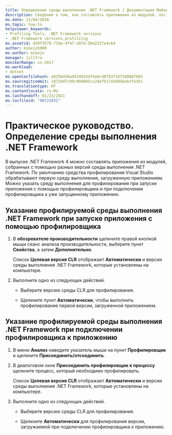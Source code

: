 ```yaml
---
title: Определение среды выполнения .NET Framework | Документация Майкрософт
description: Сведения о том, как составлять приложения из модулей, построенных с помощью разных версий среды выполнения .NET Framework.
ms.date: 11/04/2016
ms.topic: how-to
helpviewer_keywords:
- Profiling Tools, .NET Framework versions
- .NET Framework versions,profililng
ms.assetid: d39f3579-719a-4f47-a97d-5b4232fe4c64
author: mikejo5000
ms.author: mikejo
manager: jillfra
monikerRange: vs-2017
ms.workload:
- dotnet
ms.openlocfilehash: e825b456a4524653df4e8c40793f16f3d8887665
ms.sourcegitcommit: 18729d7c99c999865cc2defb17d3d956eb3fe35c
ms.translationtype: HT
ms.contentlocale: ru-RU
ms.lasthandoff: 01/23/2021
ms.locfileid: "98721831"
---
```

# <a name="how-to-specify-the-net-framework-runtime"></a>Практическое руководство. Определение среды выполнения .NET Framework

В выпуске .NET Framework 4 можно составлять приложения из модулей, собранных с помощью разных версий среды выполнения .NET Framework. По умолчанию средства профилирования Visual Studio обрабатывают первую среду выполнения, загруженную приложением. Можно указать среду выполнения для профилирования при запуске приложения с помощью профилировщика и при подключении профилировщика к уже запущенному приложению.

## <a name="to-specify-the-net-framework-run-time-to-profile-when-starting-an-application-with-the-profiler"></a>Указание профилируемой среды выполнения .NET Framework при запуске приложения с помощью профилировщика

1. В **обозревателе производительности** щелкните правой кнопкой мыши сеанс анализа производительности, выберите пункт **Свойства**, а затем **Дополнительно**.

     Список **Целевая версия CLR** отображает **Автоматически** и версии среды выполнения .NET Framework, которые установлены на компьютере.

2. Выполните одно из следующих действий.

    - Выберите версию среды CLR для профилирования.

    - Щелкните пункт **Автоматически**, чтобы выполнить профилирование первой версии, загруженной приложением.

## <a name="to-specify-the-net-framework-run-time-to-profile-when-attaching-the-profiler-to-an-application"></a>Указание профилируемой среды выполнения .NET Framework при подключении профилировщика к приложению

1. В меню **Анализ** наведите указатель мыши на пункт **Профилировщик** и щелкните **Присоединить/отсоединить**.

2. В диалоговом окне **Присоединить профилировщик к процессу** щелкните процесс, который необходимо профилировать.

     Список **Целевая версия CLR** отображает **Автоматически** и версии среды выполнения .NET Framework, которые установлены на компьютере.

3. Выполните одно из следующих действий.

    - Выберите версию среды CLR для профилирования.

    - Щелкните **Автоматически** для профилирования версии, загружаемой при подключении профилировщика к приложению.
